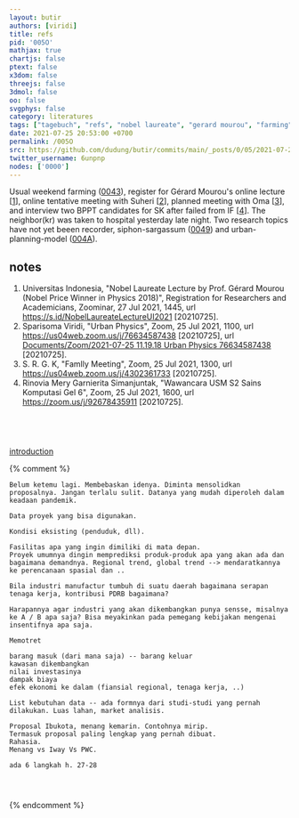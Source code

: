 ```yaml
---
layout: butir
authors: [viridi]
title: refs
pid: '005O'
mathjax: true
chartjs: false
ptext: false
x3dom: false
threejs: false
3dmol: false
oo: false
svgphys: false
category: literatures
tags: ["tagebuch", "refs", "nobel laureate", "gerard mourou", "farming", "suheri", "oma", "sk", "interview", "urban physics"]
date: 2021-07-25 20:53:00 +0700
permalink: /005O
src: https://github.com/dudung/butir/commits/main/_posts/0/05/2021-07-25-refs.md
twitter_username: 6unpnp
nodes: ['0000']
---
```

Usual weekend farming ([0043](0043)), register for Gérard Mourou's online lecture [[1](#r01)], online tentative meeting with Suheri [[2](#r02)], planned meeting with Oma [[3](#r03)], and interview two BPPT candidates for SK after failed from IF [[4](#r04)]. The neighbor(kr) was taken to hospital yesterday late night. Two research topics have not yet beeen recorder, siphon-sargassum ([0049](0049)) and urban-planning-model ([004A](004A)).

## notes
1. <a name="r01"></a>Universitas Indonesia, "Nobel Laureate Lecture by Prof. Gérard Mourou (Nobel Price Winner in Physics 2018)", Registration for Researchers and Academicians, Zoominar, 27 Jul 2021, 1445, url <https://s.id/NobelLaureateLectureUI2021> [20210725].
2. <a name="r02"></a>Sparisoma Viridi, "Urban Physics", Zoom, 25 Jul 2021, 1100, url <https://us04web.zoom.us/j/76634587438> [20210725], url [Documents/Zoom/2021-07-25 11.19.18 Urban Physics 76634587438]() [20210725].
3. <a name="r03"></a>S. R. G. K, "Famlly Meeting", Zoom, 25 Jul 2021, 1300, url <https://us04web.zoom.us/j/4302361733> [20210725].
4. <a name="r04"></a>Rinovia Mery Garnierita Simanjuntak, "Wawancara USM S2 Sains Komputasi Gel 6", Zoom, 25 Jul 2021, 1600, url <https://zoom.us/j/92678435911> [20210725].

## &nbsp;
[introduction](0000)

{% comment %}
```
Belum ketemu lagi. Membebaskan idenya. Diminta mensolidkan proposalnya. Jangan terlalu sulit. Datanya yang mudah diperoleh dalam keadaan pandemik. 

Data proyek yang bisa digunakan.

Kondisi eksisting (penduduk, dll).

Fasilitas apa yang ingin dimiliki di mata depan.
Proyek umumnya dingin memprediksi produk-produk apa yang akan ada dan bagaimana demandnya. Regional trend, global trend --> mendaratkannya ke perencanaan spasial dan ..

Bila industri manufactur tumbuh di suatu daerah bagaimana serapan tenaga kerja, kontribusi PDRB bagaimana?

Harapannya agar industri yang akan dikembangkan punya sensse, misalnya ke A / B apa saja? Bisa meyakinkan pada pemegang kebijakan mengenai insentifnya apa saja.

Memotret

barang masuk (dari mana saja) -- barang keluar
kawasan dikembangkan
nilai investasinya
dampak biaya
efek ekonomi ke dalam (fiansial regional, tenaga kerja, ..)

List kebutuhan data -- ada formnya dari studi-studi yang pernah dilakukan. Luas lahan, market analisis.

Proposal Ibukota, menang kemarin. Contohnya mirip. 
Termasuk proposal paling lengkap yang pernah dibuat.
Rahasia.
Menang vs Iway Vs PWC.

ada 6 langkah h. 27-28




```
{% endcomment %}

